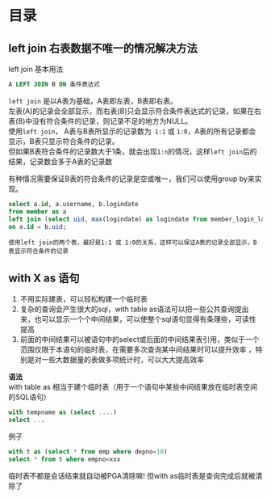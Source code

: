 # 目录


## left join 右表数据不唯一的情况解决方法
left join 基本用法
```sql
A LEFT JOIN B ON 条件表达式
```
`left join` 是以A表为基础，A表即左表，B表即右表。  
左表(A)的记录会全部显示，而右表(B)只会显示符合条件表达式的记录，如果在右表(B)中没有符合条件的记录，则记录不足的地方为NULL。  
使用`left join`， A表与B表所显示的记录数为` 1:1` 或 `1:0`，A表的所有记录都会显示，B表只显示符合条件的记录。  
但如果B表符合条件的记录数大于1条，就会出现`1:n`的情况，这样`left join`后的结果，记录数会多于A表的记录数

有种情况需要保证B表的符合条件的记录是空或唯一，我们可以使用group by来实现。

```sql
select a.id, a.username, b.logindate  
from member as a   
left join (select uid, max(logindate) as logindate from member_login_log group by uid) as b  
on a.id = b.uid;  
```

`
使用left join的两个表，最好是1:1 或 1:0的关系，这样可以保证A表的记录全部显示，B表显示符合条件的记录
`

## with X as 语句

1. 不用实际建表，可以轻松构建一个临时表
2. 复杂的查询会产生很大的sql，with table as语法可以把一些公共查询提出来，也可以显示一个个中间结果，可以使整个sql语句显得有条理些，可读性提高
3. 前面的中间结果可以被语句中的select或后面的中间结果表引用，类似于一个范围仅限于本语句的临时表，在需要多次查询某中间结果时可以提升效率 ，特别是对一些大数据量的表做多项统计时，可以大大提高效率

**语法**  
with table as 相当于建个临时表（用于一个语句中某些中间结果放在临时表空间的SQL语句）
```sql
with tempname as (select ....)
select ...
```
例子
```sql
with t as (select * from emp where depno=10)
select * from t where empno=xxx
```
临时表不都是会话结束就自动被PGA清除嘛! 但with as临时表是查询完成后就被清除了

